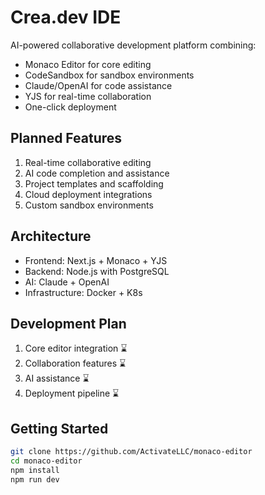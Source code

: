 # Crea.dev IDE

AI-powered collaborative development platform combining:

- Monaco Editor for core editing
- CodeSandbox for sandbox environments
- Claude/OpenAI for code assistance
- YJS for real-time collaboration
- One-click deployment

## Planned Features

1. Real-time collaborative editing
2. AI code completion and assistance  
3. Project templates and scaffolding
4. Cloud deployment integrations
5. Custom sandbox environments

## Architecture

- Frontend: Next.js + Monaco + YJS
- Backend: Node.js with PostgreSQL
- AI: Claude + OpenAI
- Infrastructure: Docker + K8s

## Development Plan

1. Core editor integration ⌛
2. Collaboration features ⌛
3. AI assistance ⌛ 
4. Deployment pipeline ⌛

## Getting Started

```bash
git clone https://github.com/ActivateLLC/monaco-editor
cd monaco-editor
npm install
npm run dev
```
